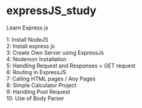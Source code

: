 # expressJS_study
Learn Express js

1: Install NodeJS <br/>
2: Install express js <br />
3: Create Own Server using ExpressJs <br />
4: Nodemon Installation <br />
5:  Handling Request and Responses = GET request <br />
6: Routing in ExpressJS <br />
7: Calling HTML pages / Any Pages <br />
8:  Simple Calculator Project <br />
9:  Handling Post Request <br />
10: Use of Body Parser <br />
